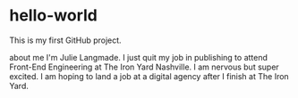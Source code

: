 # hello-world
This is my first GitHub project.

about me
I'm Julie Langmade.  I just quit my job in publishing to attend Front-End Engineering at The Iron Yard Nashville.  I am nervous but super excited.  I am hoping to land a job at a digital agency after I finish at The Iron Yard.
